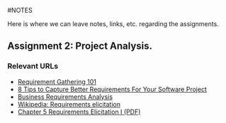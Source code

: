 #NOTES

Here is where we can leave notes, links, etc. regarding the assignments.

## Assignment 2: Project Analysis.
### Relevant URLs

* [Requirement Gathering 101](http://www.projectsmart.co.uk/requirements-gathering.php)
* [8 Tips to Capture Better Requirements For Your Software Project](http://www.cmswire.com/cms/web-cms/8-tips-to-capture-better-requirements-for-your-software-project-012470.php)
* [Business Requirements Analysis](http://www.mindtools.com/pages/article/newPPM_77.htm)
* [Wikipedia: Requirements elicitation](https://en.wikipedia.org/wiki/Requirements_elicitation)
* [Chapter 5 Requirements Elicitation I (PDF)](http://www.iai.uni-bonn.de/III/lehre/vorlesungen/SWT/RE05/slides/05_Requirements%20Elicitation%201-2.pdf)
